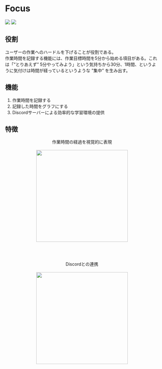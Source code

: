 # Focus 

![](https://img.shields.io/badge/React-18.2.0-1C9BF0.svg)
![](https://img.shields.io/badge/firebase-9.17.1-orange.svg)


## 役割
ユーザーの作業へのハードルを下げることが役割である。<br>
作業時間を記録する機能には、作業目標時間を5分から始める項目がある。これは「”とりあえず” 5分やってみよう」という気持ちから30分、1時間、というように気付けは時間が経っているというような ”集中” を生み出す。
<br>
## 機能
1. 作業時間を記録する
2. 記録した時間をグラフにする
3. Discordサーバーによる効率的な学習環境の提供

## 特徴
<p align="center">
作業時間の経過を視覚的に表現　<br><br>
<img src="https://user-images.githubusercontent.com/92037081/221887563-0093fb53-8417-41ed-8b6c-d3517e5e9e8f.png" width="300" >
</p><br><br>
<p align="center">
Discordとの連携　<br><br>
<img src="https://user-images.githubusercontent.com/92037081/221893405-822b08ec-8e10-42e7-b238-5fa10809a6e4.png" width="300" >
</p>






